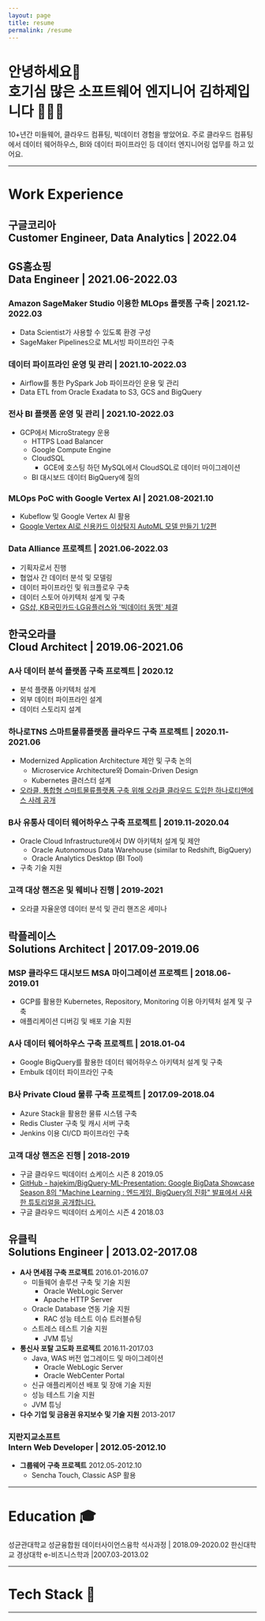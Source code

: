 ```yaml
---
layout: page
title: resume
permalink: /resume
---
```

# 안녕하세요👋 <br/> 호기심 많은 소프트웨어 엔지니어 김하제입니다 🧑🏻‍💻
10+년간 미들웨어, 클라우드 컴퓨팅, 빅데이터 경험을 쌓았어요. 주로 클라우드 컴퓨팅에서 데이터 웨어하우스, BI와 데이터 파이프라인 등 데이터 엔지니어링 업무를 하고 있어요.

---
# Work Experience
## 구글코리아 <br/> Customer Engineer, Data Analytics | 2022.04
## GS홈쇼핑 <br/> Data Engineer | 2021.06-2022.03

### Amazon SageMaker Studio 이용한 MLOps 플랫폼 구축 | 2021.12-2022.03
- Data Scientist가 사용할 수 있도록 환경 구성
- SageMaker Pipelines으로 ML서빙 파이프라인 구축

### 데이터 파이프라인 운영 및 관리 | 2021.10-2022.03
- Airflow를 통한 PySpark Job 파이프라인 운용 및 관리
- Data ETL from Oracle Exadata to S3, GCS and BigQuery

### 전사 BI 플랫폼 운영 및 관리 |  2021.10-2022.03
- GCP에서 MicroStrategy 운용
    - HTTPS Load Balancer
    - Google Compute Engine
    - CloudSQL
        - GCE에 호스팅 하던 MySQL에서 CloudSQL로 데이터 마이그레이션
    - BI 대시보드 데이터 BigQuery에 질의

### MLOps PoC with Google Vertex AI | 2021.08-2021.10
- Kubeflow 및 Google Vertex AI 활용
- [Google Vertex AI로 신용카드 이상탐지 AutoML 모델 만들기 1/2편](https://velog.io/@haje/Vertex-AI-AutoML-%EC%82%AC%EA%B8%B0-%ED%83%90%EC%A7%80-%EB%AA%A8%EB%8D%B8-%EA%B5%AC%EC%B6%95)
    
### Data Alliance 프로젝트 | 2021.06-2022.03
- 기획자로서 진행
- 협업사 간 데이터 분석 및 모델링
- 데이터 파이프라인 및 워크플로우 구축
- 데이터 스토어 아키텍처 설계 및 구축
- [GS샵, KB국민카드·LG유플러스와 '빅데이터 동맹' 체결](http://www.econovill.com/news/articleView.html?idxno=534933)
        
## 한국오라클 <br/> Cloud Architect | 2019.06-2021.06
### A사 데이터 분석 플랫폼 구축 프로젝트 | 2020.12
- 분석 플랫폼 아키텍처 설계
- 외부 데이터 파이프라인 설계
- 데이터 스토리지 설계

### 하나로TNS 스마트물류플랫폼 클라우드 구축 프로젝트 | 2020.11-2021.06
- Modernized Application Architecture 제안 및 구축 논의
    - Microservice Architecture와 Domain-Driven Design
    - Kubernetes 클러스터 설계
- [오라클, 통합형 스마트물류플랫폼 구축 위해 오라클 클라우드 도입한 하나로티앤에스 사례 공개](https://www.oracle.com/kr/news/announcement/oracle-cloud-helps-hanaro-tns-integrate-logistics-platform-2021-04-12.html)
        
### B사 유통사 데이터 웨어하우스 구축 프로젝트 | 2019.11-2020.04
- Oracle Cloud Infrastructure에서 DW 아키텍처 설계 및 제안
    - Oracle Autonomous Data Warehouse (similar to Redshift, BigQuery)
    - Oracle Analytics Desktop (BI Tool)
- 구축 기술 지원
### 고객 대상 핸즈온 및 웨비나 진행 | 2019-2021
- 오라클 자율운영 데이터 분석 및 관리 핸즈온 세미나
## 락플레이스 <br/> Solutions Architect | 2017.09-2019.06
### MSP 클라우드 대시보드 MSA 마이그레이션 프로젝트 | 2018.06-2019.01
- GCP를 활용한 Kubernetes, Repository, Monitoring 이용 아키텍처 설계 및 구축
- 애플리케이션 디버깅 및 배포 기술 지원
### A사 데이터 웨어하우스 구축 프로젝트 | 2018.01-04
- Google BigQuery를 활용한 데이터 웨어하우스 아키텍처 설계 및 구축
- Embulk 데이터 파이프라인 구축
### B사 Private Cloud 물류 구축 프로젝트 | 2017.09-2018.04
- Azure Stack을 활용한 물류 시스템 구축
- Redis Cluster 구축 및 캐시 서버 구축
- Jenkins 이용 CI/CD 파이프라인 구축
### 고객 대상 핸즈온 진행 | 2018-2019
- 구글 클라우드 빅데이터 쇼케이스 시즌 8 2019.05  
- [GitHub - hajekim/BigQuery-ML-Presentation: Google BigData Showcase Season 8의 "Machine Learning : 엔드게임, BigQuery의 진화" 발표에서 사용한 튜토리얼을 공개합니다.](https://github.com/hajekim/BigQuery-ML-Presentation)
- 구글 클라우드 빅데이터 쇼케이스 시즌 4 2018.03

## 유클릭 <br/> Solutions Engineer | 2013.02-2017.08
- **A사 면세점 구축 프로젝트** 2016.01-2016.07
    - 미들웨어 솔루션 구축 및 기술 지원
        - Oracle WebLogic Server
        - Apache HTTP Server
    - Oracle Database 연동 기술 지원
        - RAC 성능 테스트 이슈 트러블슈팅
    - 스트레스 테스트 기술 지원
        - JVM 튜닝
- **통신사 포탈 고도화 프로젝트** 2016.11-2017.03
    - Java, WAS 버전 업그레이드 및 마이그레이션
        - Oracle WebLogic Server
        - Oracle WebCenter Portal
    - 신규 애플리케이션 배포 및 장애 기술 지원
    - 성능 테스트 기술 지원
    - JVM 튜닝
- **다수 기업 및 금융권 유지보수 및 기술 지원** 2013-2017
### 지란지교소프트 <br/> Intern Web Developer | 2012.05-2012.10
- **그룹웨어 구축 프로젝트** 2012.05-2012.10
    - Sencha Touch, Classic ASP 활용

---

# Education 🎓
성균관대학교 성균융합원 데이터사이언스융학 석사과정 | 2018.09-2020.02
한신대학교 경상대학 e-비즈니스학과 |2007.03-2013.02

---

# Tech Stack 🥞



---